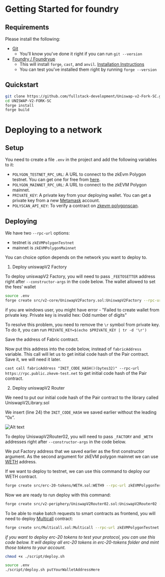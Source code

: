 # Getting Started for foundry

## Requirements

Please install the following:

- [Git](https://git-scm.com/book/en/v2/Getting-Started-Installing-Git)
  - You'll know you've done it right if you can run `git --version`
- [Foundry / Foundryup](https://github.com/gakonst/foundry)
  - This will install `forge`, `cast`, and `anvil`. [Installation Instructions](https://book.getfoundry.sh/getting-started/installation)
  - You can test you've installed them right by running `forge --version`

## Quickstart

```sh
git clone https://github.com/fullstack-development/Uniswap-v2-Fork-SC.git
cd UNISWAP-V2-FORK-SC
forge install
forge build
```
# Deploying to a network

## Setup

You need to create a file `.env` in the project and add the following variables to it:

- `POLYGON_TESTNET_RPC_URL`: A URL to connect to the zkEvm Polygon testnet. You can get one for free from [here](https://www.alchemy.com/chain-connect/chain/polygon-zkevm).
- `POLYGON_MAINNET_RPC_URL`: A URL to connect to the zkEVM Polygon mainnet.
- `PRIVATE_KEY`: A private key from your deploying wallet. You can get a private key from a new [Metamask](https://metamask.io/) account.
- `POLYSCAN_API_KEY`: To verify a contract on [zkevm polygonscan](https://zkevm.polygonscan.com/).

## Deploying

We have two ```--rpc-url``` options:

- testnet is ```zkEVMPolygonTestnet```
- mainnet is ```zkEVMPolygonMainnet```

You can choice option depends on the network you want to deploy to.

1) Deploy uniswapV2 Factory

To deploy uniswapV2 Factory, you will need to pass ```_FEETOSETTER``` address right after ```--constructor-args``` in the code below. The wallet allowed to set the fees’ wallet

```bash
source .env
forge create src/v2-core/UniswapV2Factory.sol:UniswapV2Factory --rpc-url zkEVMPolygonTestnet --private-key ${PRIVATE_KEY} --constructor-args "putFeeToSetterAddressHere" --verify --etherscan-api-key ${POLYSCAN_API_KEY}
```
if you are windows user, you might have error - "Failed to create wallet from private key. Private key is invalid hex: Odd number of digits"

To resolve this problem, you need to remove the ```\r``` symbol from private key. To do it, you can run ```PRIVATE_KEY=$(echo $PRIVATE_KEY | tr -d '\r')```

Save the address of Fabric contract.

Now put this address into the code below, instead of ```fabricAddress``` variable. This call will let us to get initial code hash of the Pair contract. Save it, we will need it later.

 ```cast call fabricAddress "INIT_CODE_HASH()(bytes32)" --rpc-url https://rpc.public.zkevm-test.net``` to get initial code hash of the Pair contract.

2) Deploy uniswapV2 Router

We need to put our initial code hash of the Pair contract to the library called UniswapV2Library.sol

We insert (line 24) the ```INIT_CODE_HASH``` we saved earlier without the leading “0x”.

![Alt text](initial-code.png)

To deploy UniswapV2Router02, you will need to pass ```_FACTORY```  and ```_WETH``` addresses right after ```--constructor-args``` in the code below.

We put Factory address that we saved earlier as the first constructor argument.
As the second argument for zkEVM polygon mainnet we can use [WETH](https://zkevm.polygonscan.com/token/0x4f9a0e7fd2bf6067db6994cf12e4495df938e6e9) address.

If we want to deploy to testnet, we can use this command to deploy our WETH contract.

```bash
forge create src/erc-20-tokens/WETH.sol:WETH9 --rpc-url zkEVMPolygonTestnet --private-key 'ae839931542e367be1723ff40d18a6111c23bfe9c9320e1bb54a3a9217b6afd1' --verify --etherscan-api-key ${POLYSCAN_API_KEY}
```
Now we are ready to run deploy with this command:

```bash
forge create src/v2-periphery/UniswapV2Router02.sol:UniswapV2Router02 --rpc-url zkEVMPolygonTestnet --private-key ${PRIVATE_KEY} --constructor-args "factoryAddressPutHere" "WETHAddressPutHere" --verify --etherscan-api-key ${POLYSCAN_API_KEY}
```
To be able to make batch requests to smart contracts as frontend, you will need to deploy [Multicall](src\Multicall.sol) contract:

```bash
forge create src/Multicall.sol:Multicall --rpc-url zkEVMPolygonTestnet --private-key ${PRIVATE_KEY} --verify --etherscan-api-key ${POLYSCAN_API_KEY}
```

_if you want to deploy erc-20 tokens to test your protocol, you can use this code below. It will deploy all erc-20 tokens in erc-20-tokens folder and mint those tokens to your account._

```bash
chmod +x ./script/deploy.sh
```

```bash
source .env
./script/deploy.sh putYourWalletAddressHere
```